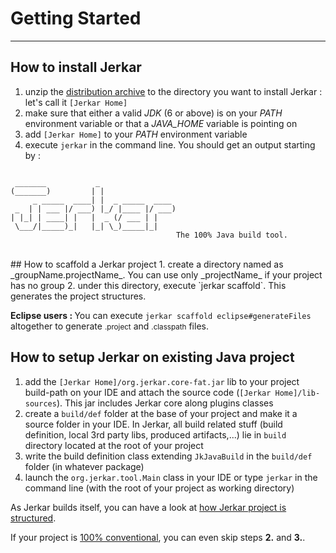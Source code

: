# Getting Started
------------------

## How to install Jerkar

1. unzip the [distribution archive](http://jerkar.github.io/binaries/jerkar-distrib.zip) to the directory you want to install Jerkar : let's call it `[Jerkar Home]`
2. make sure that either a valid *JDK* (6 or above) is on your _PATH_ environment variable or that a _JAVA_HOME_ variable is pointing on
3. add `[Jerkar Home]` to your _PATH_ environment variable
4. execute `jerkar` in the command line. You should get an output starting by : 

<pre><code>
 _______           _
(_______)         | |
     _ _____  ____| |  _ _____  ____
 _  | | ___ |/ ___) |_/ |____ |/ ___)
| |_| | ____| |   |  _ (/ ___ | |
 \___/|_____)_|   |_| \_)_____|_|
                                     The 100% Java build tool.
</code></pre>
<br/>
## How to scaffold a Jerkar project
1. create a directory named as _groupName.projectName_. You can use only _projectName_ if your project has no group
2. under this directory, execute `jerkar scaffold`. This generates the project structures.

<p class="alert alert-success">
	<strong>Eclipse users : </strong> You can execute <code>jerkar scaffold eclipse#generateFiles</code> altogether to generate <small>.project</small> and <small>.classpath</small> files.
</p>

## How to setup Jerkar on existing Java project
1. add the `[Jerkar Home]/org.jerkar.core-fat.jar` lib to your project build-path on your IDE and attach the source code (`[Jerkar Home]/lib-sources`). This jar includes Jerkar core along plugins classes
2. create a `build/def` folder at the base of your project and make it a source folder in your IDE. In Jerkar, all build related stuff (build definition, local 3rd party libs, produced artifacts,...) lie in `build` directory located at the root of your project
3. write the build definition class extending `JkJavaBuild` in the `build/def` folder (in whatever package)
4. launch the `org.jerkar.tool.Main` class in your IDE or type `jerkar` in the command line (with the root of your project as working directory)

As Jerkar builds itself, you can have a look at [how Jerkar project is structured](https://github.com/jerkar/jerkar/tree/master/org.jerkar.core).

<p class="alert alert-success">
If your project is <a href="../../tour.html#100conventional">100% conventional</a>, you can even skip steps <strong>2.</strong> and <strong>3.</strong>.
</p>




